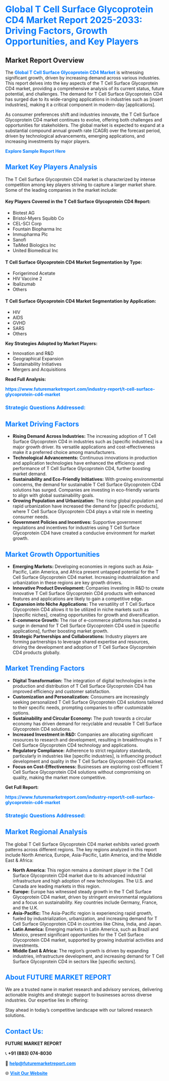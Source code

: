 <h1 style="color: #007BFF;">Global T Cell Surface Glycoprotein CD4 Market Report 2025-2033: Driving Factors, Growth Opportunities, and Key Players</h1>

<section id="overview">
<h2>Market Report Overview</h2>
<p>The <a href="https://www.futuremarketreport.com/industry-report/t-cell-surface-glycoprotein-cd4-market" style="color: #007BFF; text-decoration: none;"><strong>Global T Cell Surface Glycoprotein CD4 Market</strong></a> is witnessing significant growth, driven by increasing demand across various industries. This report delves into the key aspects of the T Cell Surface Glycoprotein CD4 market, providing a comprehensive analysis of its current status, future potential, and challenges. The demand for T Cell Surface Glycoprotein CD4 has surged due to its wide-ranging applications in industries such as [insert industries], making it a critical component in modern-day [applications].</p>
<p>As consumer preferences shift and industries innovate, the T Cell Surface Glycoprotein CD4 market continues to evolve, offering both challenges and opportunities for stakeholders. The global market is expected to expand at a substantial compound annual growth rate (CAGR) over the forecast period, driven by technological advancements, emerging applications, and increasing investments by major players.</p>
</section>

<section id="overview">
<p><a href="https://www.futuremarketreport.com/request-sample/reportId=53575" style="color: #007BFF; text-decoration: none;"><strong>Explore Sample Report Here</strong></a></p>
</section>

<section id="key-players">
<h2 style="color: #007BFF;">Market Key Players Analysis</h2>
<p>The T Cell Surface Glycoprotein CD4 market is characterized by intense competition among key players striving to capture a larger market share. Some of the leading companies in the market include:</p>
<h4>Key Players Covered in the T Cell Surface Glycoprotein CD4 Report:</h4>
<ul><li>Biotest AG</li><li>Bristol-Myers Squibb Co</li><li>CEL-SCI Corp</li><li>Fountain Biopharma Inc</li><li>Immupharma Plc</li><li>Sanofi</li><li>TaiMed Biologics Inc</li><li>United Biomedical Inc</li></ul>
<h4>T Cell Surface Glycoprotein CD4 Market Segmentation by Type:</h4>
<ul><li>Forigerimod Acetate</li><li>HIV Vaccine 2</li><li>Ibalizumab</li><li>Others</li></ul>

<h4>T Cell Surface Glycoprotein CD4 Market Segmentation by Application:</h4>
<ul><li>HIV</li><li>AIDS</li><li>GVHD</li><li>SARS</li><li>Others</li></ul>
<p><strong>Key Strategies Adopted by Market Players:</strong></p>
<ul>
<li>Innovation and R&D</li>
<li>Geographical Expansion</li>
<li>Sustainability Initiatives</li>
<li>Mergers and Acquisitions</li>
</ul>
</section>

<section>
<p><strong>Read Full Analysis: </strong></p><a href="https://www.futuremarketreport.com/industry-report/t-cell-surface-glycoprotein-cd4-market" style="color: #007BFF; text-decoration: none;"><strong>https://www.futuremarketreport.com/industry-report/t-cell-surface-glycoprotein-cd4-market</strong></a>
<h3 style="color: #007BFF;">Strategic Questions Addressed:</h3>
</section>

<section id="driving-factors">
<h2 style="color: #007BFF;">Market Driving Factors</h2>
<ul>
<li><strong>Rising Demand Across Industries:</strong> The increasing adoption of T Cell Surface Glycoprotein CD4 in industries such as [specific industries] is a major growth driver. Its versatile applications and cost-effectiveness make it a preferred choice among manufacturers.</li>
<li><strong>Technological Advancements:</strong> Continuous innovations in production and application technologies have enhanced the efficiency and performance of T Cell Surface Glycoprotein CD4, further boosting market demand.</li>
<li><strong>Sustainability and Eco-Friendly Initiatives:</strong> With growing environmental concerns, the demand for sustainable T Cell Surface Glycoprotein CD4 solutions has surged. Companies are investing in eco-friendly variants to align with global sustainability goals.</li>
<li><strong>Growing Population and Urbanization:</strong> The rising global population and rapid urbanization have increased the demand for [specific products], where T Cell Surface Glycoprotein CD4 plays a vital role in meeting consumer needs.</li>
<li><strong>Government Policies and Incentives:</strong> Supportive government regulations and incentives for industries using T Cell Surface Glycoprotein CD4 have created a conducive environment for market growth.</li>
</ul>
</section>

<section id="growth-opportunities">
<h2 style="color: #007BFF;">Market Growth Opportunities</h2>
<ul>
<li><strong>Emerging Markets:</strong> Developing economies in regions such as Asia-Pacific, Latin America, and Africa present untapped potential for the T Cell Surface Glycoprotein CD4 market. Increasing industrialization and urbanization in these regions are key growth drivers.</li>
<li><strong>Innovative Product Development:</strong> Companies investing in R&D to create innovative T Cell Surface Glycoprotein CD4 products with enhanced features and applications are likely to gain a competitive edge.</li>
<li><strong>Expansion into Niche Applications:</strong> The versatility of T Cell Surface Glycoprotein CD4 allows it to be utilized in niche markets such as [specific niches], creating opportunities for growth and diversification.</li>
<li><strong>E-commerce Growth:</strong> The rise of e-commerce platforms has created a surge in demand for T Cell Surface Glycoprotein CD4 used in [specific applications], further boosting market growth.</li>
<li><strong>Strategic Partnerships and Collaborations:</strong> Industry players are forming partnerships to leverage shared expertise and resources, driving the development and adoption of T Cell Surface Glycoprotein CD4 products globally.</li>
</ul>
</section>

<section id="trending-factors">
<h2 style="color: #007BFF;">Market Trending Factors</h2>
<ul>
<li><strong>Digital Transformation:</strong> The integration of digital technologies in the production and distribution of T Cell Surface Glycoprotein CD4 has improved efficiency and customer satisfaction.</li>
<li><strong>Customization and Personalization:</strong> Consumers are increasingly seeking personalized T Cell Surface Glycoprotein CD4 solutions tailored to their specific needs, prompting companies to offer customizable options.</li>
<li><strong>Sustainability and Circular Economy:</strong> The push towards a circular economy has driven demand for recyclable and reusable T Cell Surface Glycoprotein CD4 solutions.</li>
<li><strong>Increased Investment in R&D:</strong> Companies are allocating significant resources to research and development, resulting in breakthroughs in T Cell Surface Glycoprotein CD4 technology and applications.</li>
<li><strong>Regulatory Compliance:</strong> Adherence to strict regulatory standards, particularly in industries like [specific industries], is influencing product development and quality in the T Cell Surface Glycoprotein CD4 market.</li>
<li><strong>Focus on Cost-Effectiveness:</strong> Businesses are exploring cost-efficient T Cell Surface Glycoprotein CD4 solutions without compromising on quality, making the market more competitive.</li>
</ul>
</section>

<section>
<p><strong>Get Full Report: </strong></p><a href="https://www.futuremarketreport.com/industry-report/t-cell-surface-glycoprotein-cd4-market" style="color: #007BFF; text-decoration: none;"><strong>https://www.futuremarketreport.com/industry-report/t-cell-surface-glycoprotein-cd4-market</strong></a>
<h3 style="color: #007BFF;">Strategic Questions Addressed:</h3>
</section>


<section id="regional-analysis">
<h2 style="color: #007BFF;">Market Regional Analysis</h2>
<p>The global T Cell Surface Glycoprotein CD4 market exhibits varied growth patterns across different regions. The key regions analyzed in this report include North America, Europe, Asia-Pacific, Latin America, and the Middle East & Africa:</p>
<ul>
<li><strong>North America:</strong> This region remains a dominant player in the T Cell Surface Glycoprotein CD4 market due to its advanced industrial infrastructure and high adoption of new technologies. The U.S. and Canada are leading markets in this region.</li>
<li><strong>Europe:</strong> Europe has witnessed steady growth in the T Cell Surface Glycoprotein CD4 market, driven by stringent environmental regulations and a focus on sustainability. Key countries include Germany, France, and the U.K.</li>
<li><strong>Asia-Pacific:</strong> The Asia-Pacific region is experiencing rapid growth, fueled by industrialization, urbanization, and increasing demand for T Cell Surface Glycoprotein CD4 in countries like China, India, and Japan.</li>
<li><strong>Latin America:</strong> Emerging markets in Latin America, such as Brazil and Mexico, present significant opportunities for the T Cell Surface Glycoprotein CD4 market, supported by growing industrial activities and investments.</li>
<li><strong>Middle East & Africa:</strong> The region’s growth is driven by expanding industries, infrastructure development, and increasing demand for T Cell Surface Glycoprotein CD4 in sectors like [specific sectors].</li>
</ul>
</section>

<footer>
<h2 style="color: #007BFF;">About FUTURE MARKET REPORT</h2>
<p>We are a trusted name in market research and advisory services, delivering actionable insights and strategic support to businesses across diverse industries. Our expertise lies in offering:</p>

<p>Stay ahead in today’s competitive landscape with our tailored research solutions.</p>

<h2 style="color: #007BFF;">Contact Us:</h2>
<p><strong>FUTURE MARKET REPORT</strong></p>
<p>📞 <strong>+91 (883) 074-8030</strong></p>
<p>📧 <strong><a href="mailto:help@futuremarketreport.com" style="color: #007BFF;">help@futuremarketreport.com</a></strong></p>
<p>🌐 <strong><a href="https://www.futuremarketreport.com/" style="color: #007BFF;">Visit Our Website</a></strong></p>
</footer>